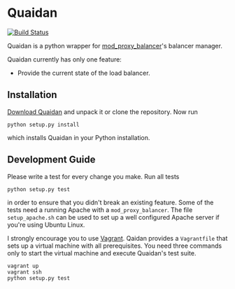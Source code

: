 Quaidan
=======

[![Build Status](https://travis-ci.org/stefanbirkner/quaidan.svg?branch=master)](https://travis-ci.org/stefanbirkner/quaidan)

Quaidan is a python wrapper for
[mod_proxy_balancer](http://httpd.apache.org/docs/2.4/mod/mod_proxy_balancer.html)'s
balancer manager.

Quaidan currently has only one feature:

* Provide the current state of the load balancer.

Installation
------------

[Download Quaidan](https://github.com/stefanbirkner/quaidan/archive/master.zip)
and unpack it or clone the repository. Now run

    python setup.py install

which installs Quaidan in your Python installation.

Development Guide
-----------------

Please write a test for every change you make. Run all tests

    python setup.py test

in order to ensure that you didn't break an existing feature. Some of
the tests need a running Apache with a `mod_proxy_balancer`. The file
`setup_apache.sh` can be used to set up a well configured Apache
server if you're using Ubuntu Linux.

I strongly encourage you to use [Vagrant](http://www.vagrantup.com/).
Qaidan provides a `Vagrantfile` that sets up a virtual machine with
all prerequisites. You need three commands only to start the virtual
machine and execute Quaidan's test suite.

    vagrant up
    vagrant ssh
    python setup.py test
